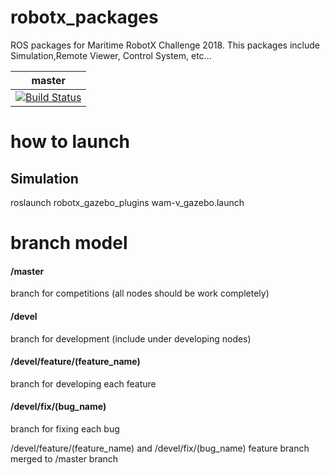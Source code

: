# robotx_packages
ROS packages for Maritime RobotX Challenge 2018.
This packages include Simulation,Remote Viewer, Control System, etc...

|master|
|:---:|
|[![Build Status](https://travis-ci.org/OUXT-Polaris/robotx_packages.svg?branch=master)](https://travis-ci.org/OUXT-Polaris/robotx_packages)|

# how to launch
## Simulation
roslaunch robotx_gazebo_plugins wam-v_gazebo.launch

# branch model

#### /master
branch for competitions (all nodes should be work completely)

#### /devel
branch for development (include under developing nodes)

#### /devel/feature/(feature_name)
branch for developing each feature

#### /devel/fix/(bug_name)
branch for fixing each bug

/devel/feature/(feature_name) and /devel/fix/(bug_name) feature branch merged to /master branch

